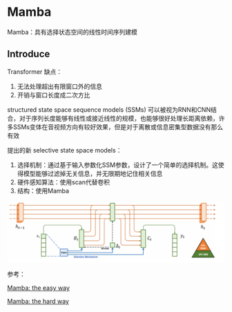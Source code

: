 # Mamba

Mamba：具有选择状态空间的线性时间序列建模

## Introduce

Transformer 缺点：

1. 无法处理超出有限窗口外的信息
2. 开销与窗口长度成二次方比



structured state space sequence models (SSMs) 可以被视为RNN和CNN结合，对于序列长度能够有线性或接近线性的规模，也能够很好处理长距离依赖，许多SSMs变体在音视频方向有较好效果，但是对于离散或信息密集型数据没有那么有效



提出的新 selective state space models：

1. 选择机制：通过基于输入参数化SSM参数，设计了一个简单的选择机制。这使得模型能够过滤掉无关信息，并无限期地记住相关信息
2. 硬件感知算法：使用scan代替卷积
3. 结构：使用Mamba

![image-20240323175941060](assets/image-20240323175941060.png)



参考：

[Mamba: the easy way](https://jackcook.com/2024/02/23/mamba.html)

[Mamba: the hard way](https://srush.github.io/annotated-mamba/hard.html)